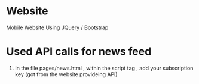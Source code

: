 # Website
Mobile  Website Using JQuery / Bootstrap

# Used API calls for news feed

1. In the file pages/news.html , within the script tag , add your subscription key (got from the website provideing API)
